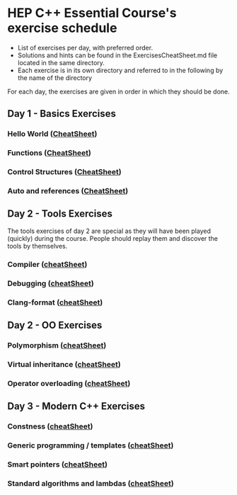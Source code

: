 HEP C++ Essential Course's exercise schedule
============================================

 - List of exercises per day, with preferred order.
 - Solutions and hints can be found in the ExercisesCheatSheet.md file located in the same directory.
 - Each exercise is in its own directory and referred to in the following by the name of the directory

For each day, the exercises are given in order in which they should be done.

Day 1 - Basics Exercises
------------------------

### Hello World ([CheatSheet](ExercisesCheatSheet.md#hello-world-directory-hello))

### Functions ([CheatSheet](ExercisesCheatSheet.md#functions-directory-functions))

### Control Structures ([CheatSheet](ExercisesCheatSheet.md#control-structures-directory-control))

### Auto and references ([CheatSheet](ExercisesCheatSheet.md#auto-and-references-directory-looprefsauto))


Day 2 - Tools Exercises
-----------------------

The tools exercises of day 2 are special as they will have been played (quickly) during the course.
People should replay them and discover the tools by themselves.

### Compiler ([cheatSheet](ExercisesCheatSheet.md#compiler))

### Debugging ([cheatSheet](ExercisesCheatSheet.md#debugging-directory-debug))

### Clang-format ([cheatSheet](ExercisesCheatSheet.md#clang-format))


Day 2 - OO Exercises
--------------------

### Polymorphism ([cheatSheet](ExercisesCheatSheet.md#polymorphism-directory-polymorphism))

### Virtual inheritance ([cheatSheet](ExercisesCheatSheet.md#virtual-inheritance-directory-virtual_inheritance))

### Operator overloading ([cheatSheet](ExercisesCheatSheet.md#operator-overloading-directory-operators))


Day 3 - Modern C++ Exercises
----------------------------

### Constness ([cheatSheet](ExercisesCheatSheet.md#constness-directory-constness))

### Generic programming / templates ([cheatSheet](ExercisesCheatSheet.md#generic-programming--templates-directory-templates))

### Smart pointers ([cheatSheet](ExercisesCheatSheet.md#smart-pointers-directory-smartpointers))

### Standard algorithms and lambdas ([cheatSheet](ExercisesCheatSheet.md#standard-algorithms-and-lambdas-directory-stl))
